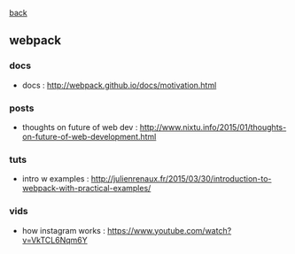 [back](README.md)

## webpack 

### docs
- docs : http://webpack.github.io/docs/motivation.html

### posts
- thoughts on future of web dev : http://www.nixtu.info/2015/01/thoughts-on-future-of-web-development.html

### tuts 
- intro w examples : http://julienrenaux.fr/2015/03/30/introduction-to-webpack-with-practical-examples/

### vids
- how instagram works : https://www.youtube.com/watch?v=VkTCL6Nqm6Y

